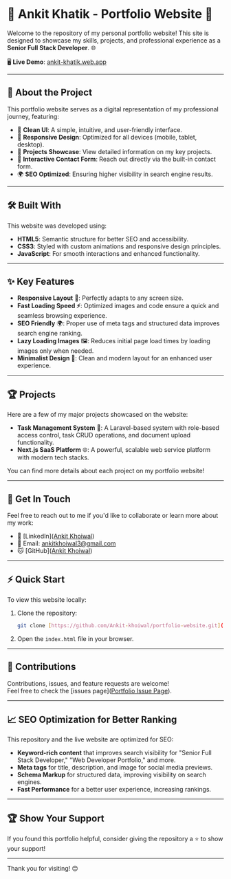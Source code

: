 # 🌟 Ankit Khatik - Portfolio Website 🌟

Welcome to the repository of my personal portfolio website! This site is designed to showcase my skills, projects, and professional experience as a **Senior Full Stack Developer**. 🌐

🖥️ **Live Demo**: [ankit-khatik.web.app](https://ankit-khatik.web.app)

---

## 🚀 About the Project

This portfolio website serves as a digital representation of my professional journey, featuring:
- 🎨 **Clean UI**: A simple, intuitive, and user-friendly interface.
- 📱 **Responsive Design**: Optimized for all devices (mobile, tablet, desktop).
- 💼 **Projects Showcase**: View detailed information on my key projects.
- 📧 **Interactive Contact Form**: Reach out directly via the built-in contact form.
- 🌍 **SEO Optimized**: Ensuring higher visibility in search engine results.

---

## 🛠️ Built With

This website was developed using:
- **HTML5**: Semantic structure for better SEO and accessibility.
- **CSS3**: Styled with custom animations and responsive design principles.
- **JavaScript**: For smooth interactions and enhanced functionality.

---

## ✨ Key Features

- **Responsive Layout** 📱: Perfectly adapts to any screen size.
- **Fast Loading Speed ⚡**: Optimized images and code ensure a quick and seamless browsing experience.
- **SEO Friendly** 🌍: Proper use of meta tags and structured data improves search engine ranking.
- **Lazy Loading Images** 🖼️: Reduces initial page load times by loading images only when needed.
- **Minimalist Design 🎨**: Clean and modern layout for an enhanced user experience.
  
---

## 🏆 Projects

Here are a few of my major projects showcased on the website:
- **Task Management System** 📝: A Laravel-based system with role-based access control, task CRUD operations, and document upload functionality.
- **Next.js SaaS Platform** 🌐: A powerful, scalable web service platform with modern tech stacks.
  
You can find more details about each project on my portfolio website!

---

## 📩 Get In Touch

Feel free to reach out to me if you'd like to collaborate or learn more about my work:

- 💼 [LinkedIn]([Ankit Khoiwal](https://www.linkedin.com/in/ankit-khoiwal-645263260))  
- 📧 Email: [ankitkhoiwal3@gmail.com](mailto:ankitkhoiwal3@gmail.com)  
- 🐱 [GitHub]([Ankit Khoiwal](https://github.com/Ankit-khoiwal))  

---

## ⚡ Quick Start

To view this website locally:
1. Clone the repository:
   ```bash
   git clone [https://github.com/Ankit-khoiwal/portfolio-website.git](https://github.com/Ankit-khoiwal/Ankit-Khatik-Portfolio.git)
   ```
2. Open the `index.html` file in your browser.

---

## 🏅 Contributions

Contributions, issues, and feature requests are welcome!  
Feel free to check the [issues page]([Portfolio Issue Page](https://github.com/Ankit-khoiwal/Ankit-Khatik-Portfolio/issues)).

---

## 📈 SEO Optimization for Better Ranking

This repository and the live website are optimized for SEO:
- **Keyword-rich content** that improves search visibility for "Senior Full Stack Developer," "Web Developer Portfolio," and more.
- **Meta tags** for title, description, and image for social media previews.
- **Schema Markup** for structured data, improving visibility on search engines.
- **Fast Performance** for a better user experience, increasing rankings.

---

## 🏆 Show Your Support

If you found this portfolio helpful, consider giving the repository a ⭐️ to show your support!

---

Thank you for visiting! 😊
